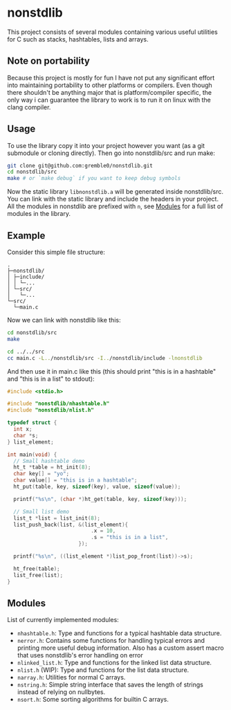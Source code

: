 # nonstdlib
This project consists of several modules containing various useful utilities for C such as stacks, hashtables, lists and arrays.

## Note on portability
Because this project is mostly for fun I have not put any significant effort into maintaining portability to other platforms or compilers. Even though there shouldn't be anything major that is platform/compiler specific, the only way i can guarantee the library to work is to run it on linux with the clang compiler.

## Usage
To use the library copy it into your project however you want (as a git submodule or cloning directly). Then go into nonstdlib/src and run make:
```sh
git clone git@github.com:gremble0/nonstdlib.git
cd nonstdlib/src
make # or `make debug` if you want to keep debug symbols
```
Now the static library `libnonstdlib.a` will be generated inside nonstdlib/src. You can link with the static library and include the headers in your project. All the modules in nonstdlib are prefixed with `n`, see [Modules](#modules) for a full list of modules in the library.

## Example
Consider this simple file structure:
```
.
├─nonstdlib/
│ ├─include/
│ │ └─...
│ └─src/
│   └─...
└─src/
  └─main.c
```

Now we can link with nonstdlib like this:
```sh
cd nonstdlib/src
make

cd ../../src
cc main.c -L../nonstdlib/src -I../nonstdlib/include -lnonstdlib
```

And then use it in main.c like this (this should print "this is in a hashtable" and "this is in a list" to stdout):
```c
#include <stdio.h>

#include "nonstdlib/nhashtable.h"
#include "nonstdlib/nlist.h"

typedef struct {
  int x;
  char *s;
} list_element;

int main(void) {
  // Small hashtable demo
  ht_t *table = ht_init(8);
  char key[] = "yo";
  char value[] = "this is in a hashtable";
  ht_put(table, key, sizeof(key), value, sizeof(value));

  printf("%s\n", (char *)ht_get(table, key, sizeof(key)));

  // Small list demo
  list_t *list = list_init(8);
  list_push_back(list, &(list_element){
                           .x = 10,
                           .s = "this is in a list",
                       });

  printf("%s\n", ((list_element *)list_pop_front(list))->s);

  ht_free(table);
  list_free(list);
}
```

## Modules
List of currently implemented modules:
- `nhashtable.h`: Type and functions for a typical hashtable data structure.
- `nerror.h`: Contains some functions for handling typical errors and printing more useful debug information. Also has a custom assert macro that uses nonstdlib's error handling on error
- `nlinked_list.h`: Type and functions for the linked list data structure.
- `nlist.h` (WIP): Type and functions for the list data structure.
- `narray.h`: Utilities for normal C arrays.
- `nstring.h`: Simple string interface that saves the length of strings instead of relying on nullbytes.
- `nsort.h`: Some sorting algorithms for builtin C arrays.

